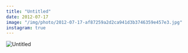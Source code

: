 ```yaml
---
title: "Untitled"
date: 2012-07-17
image: "/img/photo/2012-07-17-af87259a2d2ca941d3b3746359e457e3.jpg"
instagram: true
---
```


![Untitled](/img/photo/2012-07-17-af87259a2d2ca941d3b3746359e457e3.jpg)
